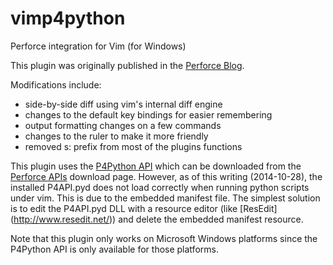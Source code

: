 vimp4python
===========

Perforce integration for Vim (for Windows)

This plugin was originally published in the [Perforce Blog][blog].

Modifications include:
* side-by-side diff using vim's internal diff engine
* changes to the default key bindings for easier remembering
* output formatting changes on a few commands
* changes to the ruler to make it more friendly
* removed s: prefix from most of the plugins functions

This plugin uses the [P4Python API][man] which can be downloaded from the
[Perforce APIs][download] download page.  However, as of this writing
(2014-10-28), the installed P4API.pyd does not load correctly when running
python scripts under vim. This is due to the embedded manifest file. The
simplest solution is to edit the P4API.pyd DLL with a resource editor (like
[ResEdit] (http://www.resedit.net/)) and delete the embedded manifest
resource.

Note that this plugin only works on Microsoft Windows platforms since the
P4Python API is only available for those platforms.

[blog]: http://www.perforce.com/blog/101123/perforce-integration-vim-courtesy-p4python
[man]: http://www.perforce.com/perforce/doc.current/manuals/p4script/03_python.html
[download]: http://www.perforce.com/product/components/apis
